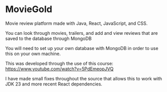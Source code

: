 # MovieGold
Movie review platform made with Java, React, JavaScript, and CSS.

You can look through movies, trailers, and add and view reviews that are saved to the database through MongoDB

You will need to set up your own database with MongoDB in order to use this on your own machine.

This was developed through the use of this course: https://www.youtube.com/watch?v=5PdEmeopJVQ

I have made small fixes throughout the source that allows this to work with JDK 23 and more recent React dependencies.
